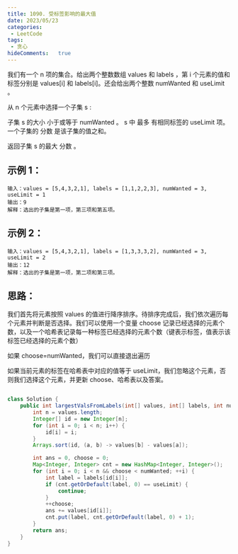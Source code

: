 ```yaml
---
title: 1090. 受标签影响的最大值
date: 2023/05/23
categories:
 - LeetCode
tags:
 - 贪心 
hideComments:   true 
---
```

我们有一个 n 项的集合。给出两个整数数组 values 和 labels ，第 i 个元素的值和标签分别是 values[i] 和 labels[i]。还会给出两个整数 numWanted 和 useLimit 。

从 n 个元素中选择一个子集 s :

子集 s 的大小 小于或等于 numWanted 。
s 中 最多 有相同标签的 useLimit 项。
一个子集的 分数 是该子集的值之和。

返回子集 s 的最大 分数 。

## 示例 1：

~~~
输入：values = [5,4,3,2,1], labels = [1,1,2,2,3], numWanted = 3, useLimit = 1
输出：9
解释：选出的子集是第一项，第三项和第五项。
~~~

## 示例 2：

~~~
输入：values = [5,4,3,2,1], labels = [1,3,3,3,2], numWanted = 3, useLimit = 2
输出：12
解释：选出的子集是第一项，第二项和第三项。
~~~


## 思路：
我们首先将元素按照 values 的值进行降序排序。待排序完成后，我们依次遍历每个元素并判断是否选择。我们可以使用一个变量 choose 记录已经选择的元素个数，以及一个哈希表记录每一种标签已经选择的元素个数（键表示标签，值表示该标签已经选择的元素个数）

如果 choose=numWanted，我们可以直接退出遍历

如果当前元素的标签在哈希表中对应的值等于 useLimit，我们忽略这个元素，否则我们选择这个元素，并更新 choose、哈希表以及答案。

~~~ java

class Solution {
    public int largestValsFromLabels(int[] values, int[] labels, int numWanted, int useLimit) {
        int n = values.length;
        Integer[] id = new Integer[n];
        for (int i = 0; i < n; i++) {
            id[i] = i;
        }
        Arrays.sort(id, (a, b) -> values[b] - values[a]);

        int ans = 0, choose = 0;
        Map<Integer, Integer> cnt = new HashMap<Integer, Integer>();
        for (int i = 0; i < n && choose < numWanted; ++i) {
            int label = labels[id[i]];
            if (cnt.getOrDefault(label, 0) == useLimit) {
                continue;
            }
            ++choose;
            ans += values[id[i]];
            cnt.put(label, cnt.getOrDefault(label, 0) + 1);
        }
        return ans;
    }
}
~~~